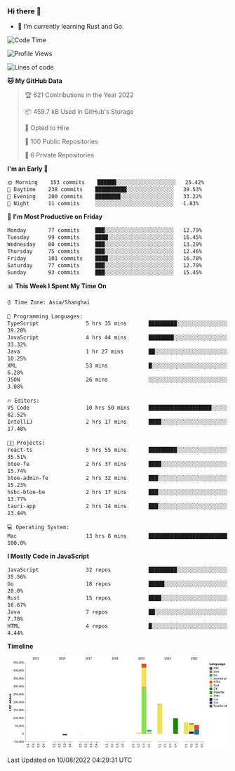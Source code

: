 ### Hi there 👋

- 🌱 I’m currently learning Rust and Go.

<!--START_SECTION:waka-->
![Code Time](http://img.shields.io/badge/Code%20Time-650%20hrs%205%20mins-blue)

![Profile Views](http://img.shields.io/badge/Profile%20Views-0-blue)

![Lines of code](https://img.shields.io/badge/From%20Hello%20World%20I%27ve%20Written-951%20Thousand%20lines%20of%20code-blue)

**🐱 My GitHub Data** 

> 🏆 621 Contributions in the Year 2022
 > 
> 📦 459.7 kB Used in GitHub's Storage 
 > 
> 💼 Opted to Hire
 > 
> 📜 100 Public Repositories 
 > 
> 🔑 6 Private Repositories  
 > 
**I'm an Early 🐤** 

```text
🌞 Morning    153 commits    ██████░░░░░░░░░░░░░░░░░░░   25.42% 
🌆 Daytime    238 commits    ██████████░░░░░░░░░░░░░░░   39.53% 
🌃 Evening    200 commits    ████████░░░░░░░░░░░░░░░░░   33.22% 
🌙 Night      11 commits     ░░░░░░░░░░░░░░░░░░░░░░░░░   1.83%

```
📅 **I'm Most Productive on Friday** 

```text
Monday       77 commits     ███░░░░░░░░░░░░░░░░░░░░░░   12.79% 
Tuesday      99 commits     ████░░░░░░░░░░░░░░░░░░░░░   16.45% 
Wednesday    80 commits     ███░░░░░░░░░░░░░░░░░░░░░░   13.29% 
Thursday     75 commits     ███░░░░░░░░░░░░░░░░░░░░░░   12.46% 
Friday       101 commits    ████░░░░░░░░░░░░░░░░░░░░░   16.78% 
Saturday     77 commits     ███░░░░░░░░░░░░░░░░░░░░░░   12.79% 
Sunday       93 commits     ███░░░░░░░░░░░░░░░░░░░░░░   15.45%

```


📊 **This Week I Spent My Time On** 

```text
⌚︎ Time Zone: Asia/Shanghai

💬 Programming Languages: 
TypeScript               5 hrs 35 mins       █████████░░░░░░░░░░░░░░░░   39.28% 
JavaScript               4 hrs 44 mins       ████████░░░░░░░░░░░░░░░░░   33.32% 
Java                     1 hr 27 mins        ██░░░░░░░░░░░░░░░░░░░░░░░   10.25% 
XML                      53 mins             █░░░░░░░░░░░░░░░░░░░░░░░░   6.28% 
JSON                     26 mins             ░░░░░░░░░░░░░░░░░░░░░░░░░   3.08%

🔥 Editors: 
VS Code                  10 hrs 50 mins      ████████████████████░░░░░   82.52% 
IntelliJ                 2 hrs 17 mins       ████░░░░░░░░░░░░░░░░░░░░░   17.48%

🐱‍💻 Projects: 
react-ts                 5 hrs 55 mins       █████████░░░░░░░░░░░░░░░░   35.51% 
btoe-fe                  2 hrs 37 mins       ████░░░░░░░░░░░░░░░░░░░░░   15.74% 
btoe-admin-fe            2 hrs 32 mins       ███░░░░░░░░░░░░░░░░░░░░░░   15.23% 
hsbc-btoe-be             2 hrs 17 mins       ███░░░░░░░░░░░░░░░░░░░░░░   13.77% 
tauri-app                2 hrs 14 mins       ███░░░░░░░░░░░░░░░░░░░░░░   13.44%

💻 Operating System: 
Mac                      13 hrs 8 mins       █████████████████████████   100.0%

```

**I Mostly Code in JavaScript** 

```text
JavaScript               32 repos            █████████░░░░░░░░░░░░░░░░   35.56% 
Go                       18 repos            █████░░░░░░░░░░░░░░░░░░░░   20.0% 
Rust                     15 repos            ████░░░░░░░░░░░░░░░░░░░░░   16.67% 
Java                     7 repos             ██░░░░░░░░░░░░░░░░░░░░░░░   7.78% 
HTML                     4 repos             █░░░░░░░░░░░░░░░░░░░░░░░░   4.44%

```


**Timeline**

![Chart not found](https://raw.githubusercontent.com/elton/elton/main/charts/bar_graph.png) 


 Last Updated on 10/08/2022 04:29:31 UTC
<!--END_SECTION:waka-->

<!--
**elton/elton** is a ✨ _special_ ✨ repository because its `README.md` (this file) appears on your GitHub profile.

Here are some ideas to get you started:

- 🔭 I’m currently working on ...
- 🌱 I’m currently learning ...
- 👯 I’m looking to collaborate on ...
- 🤔 I’m looking for help with ...
- 💬 Ask me about ...
- 📫 How to reach me: ...
- 😄 Pronouns: ...
- ⚡ Fun fact: ...
-->
